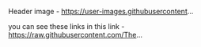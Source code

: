 <link rel="preconnect" href="https://fonts.gstatic.com">

<link href="https://fonts.googleapis.com/css2?fam..." rel="stylesheet">

<link href="https://fonts.googleapis.com/css2?fam..." rel="stylesheet">

Header image - https://user-images.githubusercontent...

you can see these links in this link - https://raw.githubusercontent.com/The...
